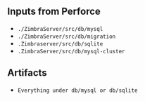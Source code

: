 ## Inputs from Perforce

- `./ZimbraServer/src/db/mysql`
- `./ZimbraServer/src/db/migration`
- `.Zimbraserver/src/db/sqlite`
- `.ZimbraServer/src/db/mysql-cluster`



## Artifacts

- `Everything under db/mysql or db/sqlite`
